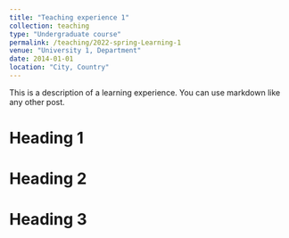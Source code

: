 ```yaml
---
title: "Teaching experience 1"
collection: teaching
type: "Undergraduate course"
permalink: /teaching/2022-spring-Learning-1
venue: "University 1, Department"
date: 2014-01-01
location: "City, Country"
---
```




This is a description of a learning experience. You can use markdown like any other post.

Heading 1
======

Heading 2
======

Heading 3
======
